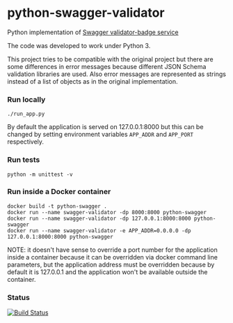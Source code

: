 # python-swagger-validator
Python implementation of [Swagger validator-badge service](https://github.com/swagger-api/validator-badge)

The code was developed to work under Python 3.

This project tries to be compatible with the original project but there are some differences in error messages
because different JSON Schema validation libraries are used. Also error messages are represented as strings instead
of a list of objects as in the original implementation.

### Run locally

    ./run_app.py

By default the application is served on 127.0.0.1:8000 but this can be changed by setting environment variables
`APP_ADDR` and `APP_PORT` respectively.

### Run tests

    python -m unittest -v

### Run inside a Docker container

    docker build -t python-swagger .
    docker run --name swagger-validator -dp 8000:8000 python-swagger
    docker run --name swagger-validator -dp 127.0.0.1:8000:8000 python-swagger
    docker run --name swagger-validator -e APP_ADDR=0.0.0.0 -dp 127.0.0.1:8000:8000 python-swagger

NOTE: it doesn't have sense to override a port number for the application inside a container because it can be
overridden via docker command line parameters, but the application address must be overridden because by default it is
127.0.0.1 and the application won't be available outside the container.

### Status
[![Build Status](https://travis-ci.org/artemdevel/python-swagger-validator.svg)](https://travis-ci.org/artemdevel/python-swagger-validator)
